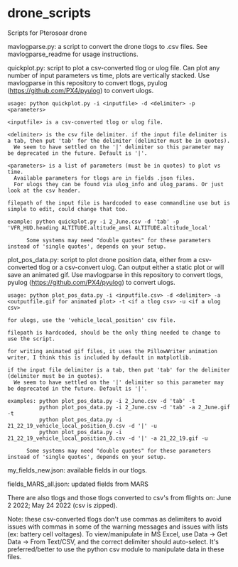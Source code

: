 # drone_scripts
Scripts for Pterosoar drone

mavlogparse.py: a script to convert the drone tlogs to .csv files. See mavlogparse_readme for usage instructions.

quickplot.py: script to plot a csv-converted tlog or ulog file. Can plot any number of input parameters vs time, plots are vertically stacked. Use mavlogparse in this repository to convert tlogs, pyulog (https://github.com/PX4/pyulog) to convert ulogs.

    usage: python quickplot.py -i <inputfile> -d <delimiter> -p <parameters>
  
    <inputfile> is a csv-converted tlog or ulog file.
      
    <delimiter> is the csv file delimiter. if the input file delimiter is a tab, then put 'tab' for the delimiter (delimiter must be in quotes). 
      We seem to have settled on the '|' delimiter so this parameter may be deprecated in the future. Default is '|'.
    
    <parameters> is a list of parameters (must be in quotes) to plot vs time. 
      Available parameters for tlogs are in fields .json files. 
      For ulogs they can be found via ulog_info and ulog_params. Or just look at the csv header. 
        
    filepath of the input file is hardcoded to ease commandline use but is simple to edit, could change that too.
    
    example: python quickplot.py -i 2_June.csv -d 'tab' -p 'VFR_HUD.heading ALTITUDE.altitude_amsl ALTITUDE.altitude_local'
    
          Some systems may need "double quotes" for these parameters instead of 'single quotes', depends on your setup.
    
plot_pos_data.py: script to plot drone position data, either from a csv-converted tlog or a csv-convert ulog. Can output either a static plot or will save an animated gif. Use mavlogparse in this repository to convert tlogs, pyulog (https://github.com/PX4/pyulog) to convert ulogs.

    usage: python plot_pos_data.py -i <inputfile.csv> -d <delimiter> -a <outputfile.gif for animated plot> -t <if a tlog csv> -u <if a ulog csv>
    
    for ulogs, use the 'vehicle_local_position' csv file. 
    
    filepath is hardcoded, should be the only thing needed to change to use the script. 
    
    for writing animated gif files, it uses the PillowWriter animation writer, I think this is included by default in matplotlib. 
    
    if the input file delimiter is a tab, then put 'tab' for the delimiter (delimiter must be in quotes). 
      We seem to have settled on the '|' delimiter so this parameter may be deprecated in the future. Default is '|'. 
    
    examples: python plot_pos_data.py -i 2_June.csv -d 'tab' -t
              python plot_pos_data.py -i 2_June.csv -d 'tab' -a 2_June.gif -t
              python plot_pos_data.py -i 21_22_19_vehicle_local_position_0.csv -d '|' -u
              python plot_pos_data.py -i 21_22_19_vehicle_local_position_0.csv -d '|' -a 21_22_19.gif -u
              
          Some systems may need "double quotes" for these parameters instead of 'single quotes', depends on your setup. 

my_fields_new.json: available fields in our tlogs. 

fields_MARS_all.json: updated fields from MARS

There are also tlogs and those tlogs converted to csv's from flights on: June 2 2022; May 24 2022 (csv is zipped). 

Note: these csv-converted tlogs don't use commas as delimiters to avoid issues with commas in some of the warning messages and issues with lists (ex: battery cell voltages). To view/manipulate in MS Excel, use Data -> Get Data -> From Text/CSV, and the correct delimiter should auto-select. It's preferred/better to use the python csv module to manipulate data in these files.

